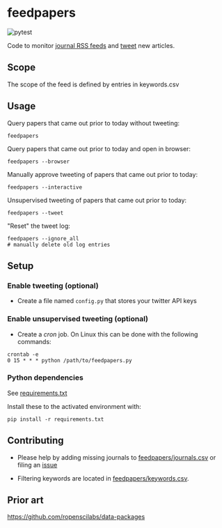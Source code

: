 # feedpapers

![pytest](https://github.com/jsta/feedpapers/workflows/pytest/badge.svg)

Code to monitor [journal RSS feeds](feedpapers/journals.csv) and [tweet](https://twitter.com/limno_papers) new articles.

## Scope

The scope of the feed is defined by entries in keywords.csv 

## Usage

Query papers that came out prior to today without tweeting:

`feedpapers`

Query papers that came out prior to today and open in browser:

`feedpapers --browser`

Manually approve tweeting of papers that came out prior to today:

`feedpapers --interactive`

Unsupervised tweeting of papers that came out prior to today:

`feedpapers --tweet`

"Reset" the tweet log:
```shell
feedpapers --ignore_all
# manually delete old log entries
```

## Setup

### Enable tweeting (optional)

* Create a file named `config.py` that stores your twitter API keys

### Enable unsupervised tweeting (optional)

* Create a _cron_ job. On Linux this can be done with the following commands:

```
crontab -e 
0 15 * * * python /path/to/feedpapers.py
```

### Python dependencies

See [requirements.txt](requirements.txt)

Install these to the activated environment with:

`pip install -r requirements.txt`

## Contributing

* Please help by adding missing journals to [feedpapers/journals.csv](feedpapers/journals.csv) or filing an [issue](https://github.com/jsta/feedpapers/issues)

* Filtering keywords are located in [feedpapers/keywords.csv](feedpapers/keywords.csv).

## Prior art

https://github.com/ropenscilabs/data-packages
